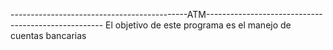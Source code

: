 --------------------------------------------ATM----------------------------------------------------
El objetivo de este programa es el manejo de cuentas bancarias
